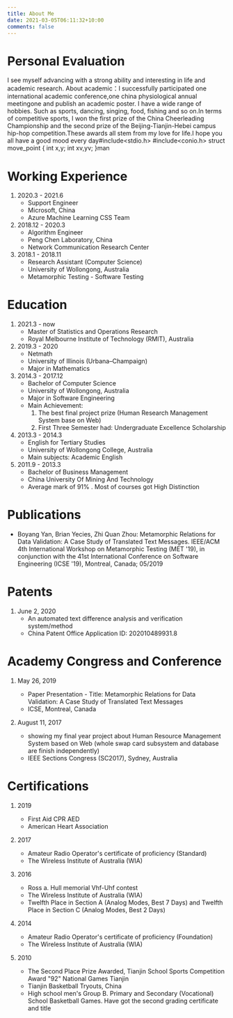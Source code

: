 ```yaml
---
title: About Me
date: 2021-03-05T06:11:32+10:00
comments: false
---
```

# Personal Evaluation
I see myself advancing with a strong ability and interesting in life and academic research. About academic：I successfully participated one international academic conference,one china physiological annual meetingone and publish an academic poster. I have a wide range of hobbies. Such as sports, dancing, singing, food, fishing and so on.In terms of competitive sports, I won the first prize of the China Cheerleading Championship and the second prize of the Beijing-Tianjin-Hebei campus hip-hop competition.These awards all stem from my love for life.I hope you all have a good mood every day#include<stdio.h>
#include<conio.h>
struct move_point
{
int x,y;
int xv,yv;
}man


# Working Experience
1. 2020.3 - 2021.6
	* Support Engineer
	* Microsoft, China
	* Azure Machine Learning CSS Team
2. 2018.12 - 2020.3
	* Algorithm Engineer
	* Peng Chen Laboratory, China
	* Network Communication Research Center
3. 2018.1 - 2018.11
	* Research Assistant (Computer Science)
	* University of Wollongong, Australia
	* Metamorphic Testing - Software Testing

# Education
1. 2021.3 - now
    * Master of Statistics and Operations Research
    * Royal Melbourne Institute of Technology (RMIT), Australia
1. 2019.3 - 2020
	* Netmath
	* University of Illinois (Urbana–Champaign)
	* Major in Mathematics
2. 2014.3 - 2017.12
	* Bachelor of Computer Science
	* University of Wollongong, Australia
	* Major in Software Engineering
	* Main Achievement:
		1. The best final project prize (Human Research Management System base on Web)
		2. First Three Semester had: Undergraduate Excellence Scholarship
3. 2013.3 - 2014.3
	* English for Tertiary Studies
	* University of Wollongong College, Australia
	* Main subjects: Academic English
4. 2011.9 - 2013.3
	* Bachelor of Business Management
	* China University Of Mining And Technology
	* Average mark of 91\% . Most of courses got High Distinction
# Publications
* Boyang Yan, Brian Yecies, Zhi Quan Zhou: Metamorphic Relations for Data Validation: A Case Study of Translated Text Messages. IEEE/ACM 4th International Workshop on Metamorphic Testing (MET '19), in conjunction with the 41st International Conference on Software Engineering (ICSE '19), Montreal, Canada; 05/2019

# Patents
1. June 2, 2020
	* An automated text difference analysis and verification system/method
	* China Patent Office Application ID: 202010489931.8

# Academy Congress and Conference
1. May 26, 2019
	* Paper Presentation - Title: Metamorphic Relations for Data Validation: A Case Study of Translated Text Messages
	* ICSE, Montreal, Canada

2. August 11, 2017
	* showing my final year project about Human Resource Management System based on Web (whole swap card subsystem and database are finish independently)
	* IEEE Sections Congress (SC2017), Sydney, Australia

# Certifications
1. 2019
	* First Aid CPR AED
	* American Heart Association
2. 2017
	* Amateur Radio Operator's certificate of proficiency (Standard)
	* The Wireless Institute of Australia (WIA)
3. 2016
	* Ross a. Hull memorial Vhf-Uhf contest
	* The Wireless Institute of Australia (WIA)
	* Twelfth Place in Section A (Analog Modes, Best 7 Days) and Twelfth Place in Section C (Analog Modes, Best 2 Days)

4. 2014
	* Amateur Radio Operator's certificate of proficiency (Foundation)
	* The Wireless Institute of Australia (WIA)
5. 2010
	* The Second Place Prize Awarded, Tianjin School Sports Competition Award "92" National Games Tianjin
	* Tianjin Basketball Tryouts, China
	* High school men's Group B. Primary and Secondary (Vocational) School Basketball Games. Have got the second grading certificate and title





